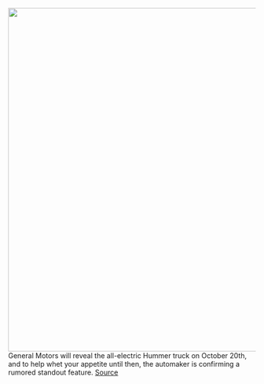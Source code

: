 <img src='https://cdn.vox-cdn.com/thumbor/zpw38Z6Z4EN-X1jvStmhxIq_m-E=/0x0:1920x1080/1200x800/filters:focal(807x387:1113x693)/cdn.vox-cdn.com/uploads/chorus_image/image/67403675/GMC_HUMMER_EV_Quiet_Revolution_Grille.0.jpg' width='700px' /><br/>
General Motors will reveal the all-electric Hummer truck on October 20th, and to help whet your appetite until then, the automaker is confirming a rumored standout feature.
<a href='https://www.theverge.com/2020/9/14/21436401/gm-hummer-electric-reveal-date-picup-truck-crab-mode'> Source <a/>